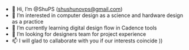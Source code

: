 - 👋 Hi, I’m @ShuPS (shushunovps@gmail.com)
- 👀 I’m interested in computer design as a science and hardware design as a practice
- 🌱 I’m currently learning digital design flow in Cadence tools
- 💞️ I’m looking for designers team for project experience
- 📫 I will glad to callaborate with you if our interests coincide ))

<!---
ShuPS/ShuPS is a ✨ special ✨ repository because its `README.md` (this file) appears on your GitHub profile.
You can click the Preview link to take a look at your changes.
--->
